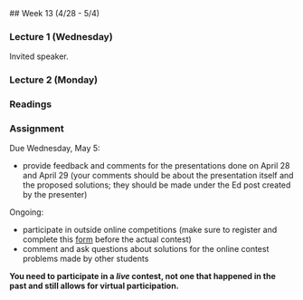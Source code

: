 <div class="week">

<div class="week_heading" markdown="1">
## Week 13 (4/28 - 5/4)
</div>

<div class="column_materials"  markdown="1">

### Lecture 1 (Wednesday)

Invited speaker.


### Lecture 2 (Monday)



### Readings




</div>

<div class="column_assign"  markdown="1">


### Assignment

Due Wednesday, May 5:
- provide feedback and comments for the presentations done on April 28 and April 29
(your comments should be about the presentation itself and the proposed solutions;
they should be made under the Ed post created by the presenter)


Ongoing:
- participate in outside online competitions (make sure to register and complete
this [form](https://forms.gle/h4Lb5faESmUsUybE8) before the actual contest)
- comment and ask questions about solutions for the online contest problems made by other students

__You need to participate in a _live_ contest, not one that happened in the past and still allows for virtual participation.__


</div>
</div>
